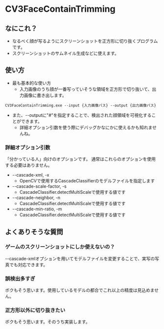 
# CV3FaceContainTrimming

## なにこれ？
* なるべく顔が写るようにスクリーンショットを正方形に切り抜くプログラムです。
* スクリーンショットのサムネイル生成などに使えます。

## 使い方
* 最も基本的な使い方
    * 入力画像のうち顔が一番写っていそうな領域を正方形で切り抜いて、出力画像に書き出します。

```
CV3FaceContainTrimming.exe --input {入力画像パス} --output {出力画像パス}
```

* また、--outputに"#"を指定することで、検出された顔領域を可視化することができます。
    * 詳細オプション引数を使う際にデバッグかなにかに使えるかも知れませんね。

### 詳細オプション引数
「分かっている人」向けのオプションです。
通常はこれらのオプションを使用する必要はありません。

* --cascade-xml, -x
    * OpenCVで使用するCascadeClassifierのモデルファイルを指定します
* --cascade-scale-factor, -s
    * CascadeClassifier.detectMultiScaleで使用する値です
* --cascade-neighbor, -n
    * CascadeClassifier.detectMultiScaleで使用する値です
* --cascade-min-ratio, -m
    * CascadeClassifier.detectMultiScaleで使用する値です

## よくありそうな質問

### ゲームのスクリーンショットにしか使えないの？
--cascade-xmlオプションを用いてモデルファイルを変更することで、実写の写真でも対応できます。

### 誤検出多すぎ
ボクもそう思います。使用しているモデルの都合でこれ以上の精度は見込めません。

### 正方形以外に切り抜きたい
ボクもそう思います。そのうち実装します。

